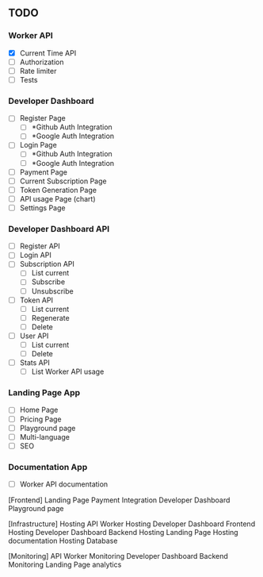 
## TODO

### Worker API 
- [x] Current Time API
- [ ] Authorization
- [ ] Rate limiter
- [ ] Tests

### Developer Dashboard 
- [ ] Register Page
	- [ ] *Github Auth Integration
	- [ ] *Google Auth Integration
- [ ] Login Page
	- [ ] *Github Auth Integration
	- [ ] *Google Auth Integration
- [ ] Payment Page
- [ ] Current Subscription Page
- [ ] Token Generation Page
- [ ] API usage Page (chart)
- [ ] Settings Page

### Developer Dashboard API
- [ ] Register API
- [ ] Login API
- [ ] Subscription API
	- [ ] List current
	- [ ] Subscribe
	- [ ] Unsubscribe
- [ ] Token API
	- [ ] List current
	- [ ] Regenerate
	- [ ] Delete
- [ ] User API
	- [ ] List current
	- [ ] Delete
- [ ] Stats API
	- [ ] List Worker API usage

### Landing Page App
- [ ] Home Page
- [ ] Pricing Page
- [ ] Playground page
- [ ] Multi-language
- [ ] SEO

### Documentation App
- [ ] Worker API documentation




[Frontend]
Landing Page
Payment Integration
Developer Dashboard
Playground page

[Infrastructure]
Hosting API Worker
Hosting Developer Dashboard Frontend
Hosting Developer Dashboard Backend
Hosting Landing Page
Hosting documentation
Hosting Database

[Monitoring]
API Worker Monitoring
Developer Dashboard Backend Monitoring
Landing Page analytics
